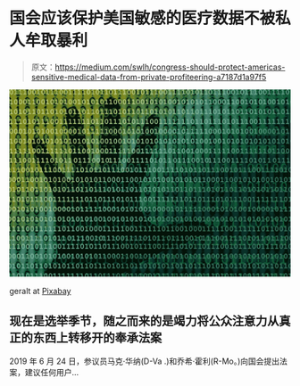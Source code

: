 # 国会应该保护美国敏感的医疗数据不被私人牟取暴利

> 原文：<https://medium.com/swlh/congress-should-protect-americas-sensitive-medical-data-from-private-profiteering-a7187d1a97f5>

![](img/fbbc0538eeece9566d747fe6a3efbf0f.png)

geralt at [Pixabay](https://medium.com/u/a640208c527a?source=post_page-----a7187d1a97f5--------------------------------)

## 现在是选举季节，随之而来的是竭力将公众注意力从真正的东西上转移开的奉承法案

2019 年 6 月 24 日，参议员马克·华纳(D-Va .)和乔希·霍利(R-Mo。)向国会提出法案，建议任何用户…
